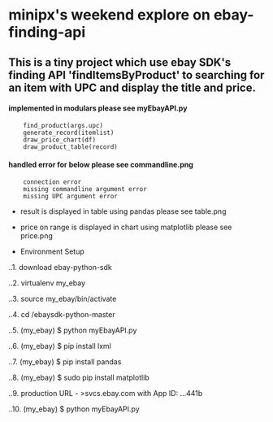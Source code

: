 # minipx's weekend explore on ebay-finding-api

## This is a tiny project which use ebay SDK's finding API 'findItemsByProduct' to searching for an item with UPC and display the title and price.

#### implemented in modulars please see myEbayAPI.py
		find_product(args.upc)
		generate_record(itemlist)
		draw_price_chart(df)
		draw_product_table(record)

#### handled error for below please see commandline.png
		connection error
        missing commandline argument error
        missing UPC argument error

* result is displayed in table using pandas please see table.png


* price on range is displayed in chart using matplotlib please see price.png


* Environment Setup

..1. download ebay-python-sdk

..2. virtualenv my_ebay

..3. source my_ebay/bin/activate

..4. cd /ebaysdk-python-master

..5. (my_ebay) $ python myEbayAPI.py 

..6. (my_ebay) $ pip install lxml

..7. (my_ebay) $ pip install pandas

..8. (my_ebay) $ sudo pip install matplotlib

..9. production URL - >svcs.ebay.com with App ID: …441b

..10. (my_ebay) $ python myEbayAPI.py



